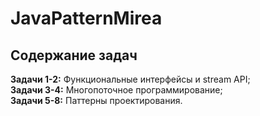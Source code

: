 # JavaPatternMirea
## Содержание задач
**Задачи 1-2:** Функциональные интерфейсы и stream API;  
**Задачи 3-4:** Многопоточное программирование;  
**Задачи 5-8:** Паттерны проектирования.
